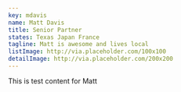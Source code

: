 ```yaml
---
key: mdavis
name: Matt Davis
title: Senior Partner
states: Texas Japan France
tagline: Matt is awesome and lives local
listImage: http://via.placeholder.com/100x100
detailImage: http://via.placeholder.com/200x200
---
```

This is test content for Matt

